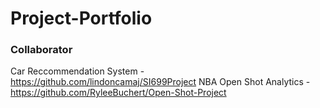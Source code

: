 # Project-Portfolio
### Collaborator
Car Reccommendation System - https://github.com/lindoncamaj/SI699Project
NBA Open Shot Analytics - https://github.com/RyleeBuchert/Open-Shot-Project
